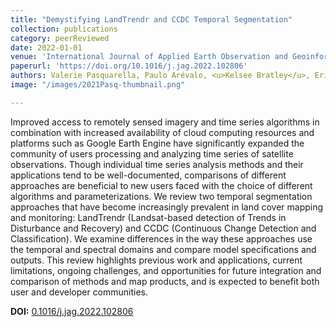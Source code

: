 ```yaml
---
title: "Demystifying LandTrendr and CCDC Temporal Segmentation"
collection: publications
category: peerReviewed
date: 2022-01-01
venue: 'International Journal of Applied Earth Observation and Geoinformation'
paperurl: 'https://doi.org/10.1016/j.jag.2022.102806'
authors: Valerie Pasquarella, Paulo Arévalo, <u>Kelsee Bratley</u>, Eric Bullock, Noel Gorelick, Zhiqiang Yang, & Robert Kennedy
image: "/images/2021Pasq-thumbnail.png"

---
```


Improved access to remotely sensed imagery and time series algorithms in combination with increased availability of cloud computing resources and platforms such as Google Earth Engine have significantly expanded the community of users processing and analyzing time series of satellite observations. Though individual time series analysis methods and their applications tend to be well-documented, comparisons of different approaches are beneficial to new users faced with the choice of different algorithms and parameterizations. We review two temporal segmentation approaches that have become increasingly prevalent in land cover mapping and monitoring: LandTrendr (Landsat-based detection of Trends in Disturbance and Recovery) and CCDC (Continuous Change Detection and Classification). We examine differences in the way these approaches use the temporal and spectral domains and compare model specifications and outputs. This review highlights previous work and applications, current limitations, ongoing challenges, and opportunities for future integration and comparison of methods and map products, and is expected to benefit both user and developer communities.

**DOI:** [0.1016/j.jag.2022.102806](https://doi.org/10.1016/j.jag.2022.102806)
